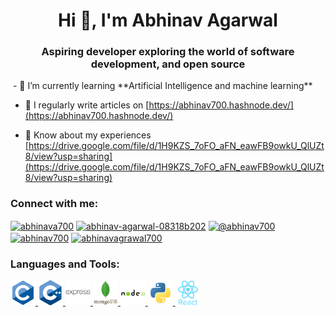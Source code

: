 <h1 align="center">Hi 👋, I'm Abhinav Agarwal</h1>
<h3 align="center">Aspiring developer exploring the world of software development, and open source</h3>
<img src="https://www.bing.com/images/search?view=detailV2&ccid=p8hBHT9A&id=99F8637866C250B625C0D104D1584D4F127E8346&thid=OIP.p8hBHT9AeJBmi6jCE0ttugHaHa&mediaurl=https%3a%2f%2fmedia.giphy.com%2fmedia%2fu2pmTWUi0MXjyrMaVj%2fgiphy.gif&exph=480&expw=480&q=animated+coding+gif&simid=607989596631931793&FORM=IRPRST&ck=163538DE30D2EAF981D040FB5B213400&selectedIndex=13" alt="">
- 🌱 I’m currently learning **Artificial Intelligence and machine learning**

- 📝 I regularly write articles on [https://abhinav700.hashnode.dev/](https://abhinav700.hashnode.dev/)

- 📄 Know about my experiences [https://drive.google.com/file/d/1H9KZS_7oFO_aFN_eawFB9owkU_QlUZt8/view?usp=sharing](https://drive.google.com/file/d/1H9KZS_7oFO_aFN_eawFB9owkU_QlUZt8/view?usp=sharing)

<h3 align="left">Connect with me:</h3>
<p align="left">
<a href="https://twitter.com/abhinava700" target="blank"><img align="center" src="https://raw.githubusercontent.com/rahuldkjain/github-profile-readme-generator/master/src/images/icons/Social/twitter.svg" alt="abhinava700" height="30" width="40" /></a>
<a href="https://linkedin.com/in/abhinav-agarwal-08318b202" target="blank"><img align="center" src="https://raw.githubusercontent.com/rahuldkjain/github-profile-readme-generator/master/src/images/icons/Social/linked-in-alt.svg" alt="abhinav-agarwal-08318b202" height="30" width="40" /></a>
<a href="https://hashnode.com/@abhinav700" target="blank"><img align="center" src="https://raw.githubusercontent.com/rahuldkjain/github-profile-readme-generator/master/src/images/icons/Social/hashnode.svg" alt="@abhinav700" height="30" width="40" /></a>
<a href="https://www.leetcode.com/abhinav700" target="blank"><img align="center" src="https://raw.githubusercontent.com/rahuldkjain/github-profile-readme-generator/master/src/images/icons/Social/leet-code.svg" alt="abhinav700" height="30" width="40" /></a>
<a href="https://auth.geeksforgeeks.org/user/abhinavagrawal700" target="blank"><img align="center" src="https://raw.githubusercontent.com/rahuldkjain/github-profile-readme-generator/master/src/images/icons/Social/geeks-for-geeks.svg" alt="abhinavagrawal700" height="30" width="40" /></a>
</p>

<h3 align="left">Languages and Tools:</h3>
<p align="left"> <a href="https://www.cprogramming.com/" target="_blank" rel="noreferrer"> <img src="https://raw.githubusercontent.com/devicons/devicon/master/icons/c/c-original.svg" alt="c" width="40" height="40"/> </a> <a href="https://www.w3schools.com/cpp/" target="_blank" rel="noreferrer"> <img src="https://raw.githubusercontent.com/devicons/devicon/master/icons/cplusplus/cplusplus-original.svg" alt="cplusplus" width="40" height="40"/> </a> <a href="https://expressjs.com" target="_blank" rel="noreferrer"> <img src="https://raw.githubusercontent.com/devicons/devicon/master/icons/express/express-original-wordmark.svg" alt="express" width="40" height="40"/> </a> <a href="https://www.mongodb.com/" target="_blank" rel="noreferrer"> <img src="https://raw.githubusercontent.com/devicons/devicon/master/icons/mongodb/mongodb-original-wordmark.svg" alt="mongodb" width="40" height="40"/> </a> <a href="https://nodejs.org" target="_blank" rel="noreferrer"> <img src="https://raw.githubusercontent.com/devicons/devicon/master/icons/nodejs/nodejs-original-wordmark.svg" alt="nodejs" width="40" height="40"/> </a> <a href="https://www.python.org" target="_blank" rel="noreferrer"> <img src="https://raw.githubusercontent.com/devicons/devicon/master/icons/python/python-original.svg" alt="python" width="40" height="40"/> </a> <a href="https://reactjs.org/" target="_blank" rel="noreferrer"> <img src="https://raw.githubusercontent.com/devicons/devicon/master/icons/react/react-original-wordmark.svg" alt="react" width="40" height="40"/> </a> </p>
